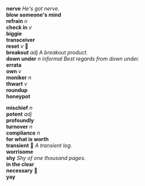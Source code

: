 __nerve__ _He's got nerve._  
__blow someone's mind__  
__refrain__ _n_  
__check in__ _v_  
__biggie__  
__transceiver__  
__reset__ _v_ :mega:  
__breakout__ _adj_ _A breakout product._  
__down under__ _n_ _informal_ _Best regards from down under._  
__errata__  
__own__ _v_  
__moniker__ _n_  
__thwart__ _v_  
__roundup__  
__honeypot__  

__mischief__ _n_  
__potent__ _adj_  
__profoundly__  
__turnover__ _n_  
__compliance__ _n_  
__for what is worth__  
__transient__ :mega: _A transient log._  
__worrisome__  
__shy__ _Shy of one thousand pages._  
__in the clear__  
__necessary__ :mega:  
__yay__  
